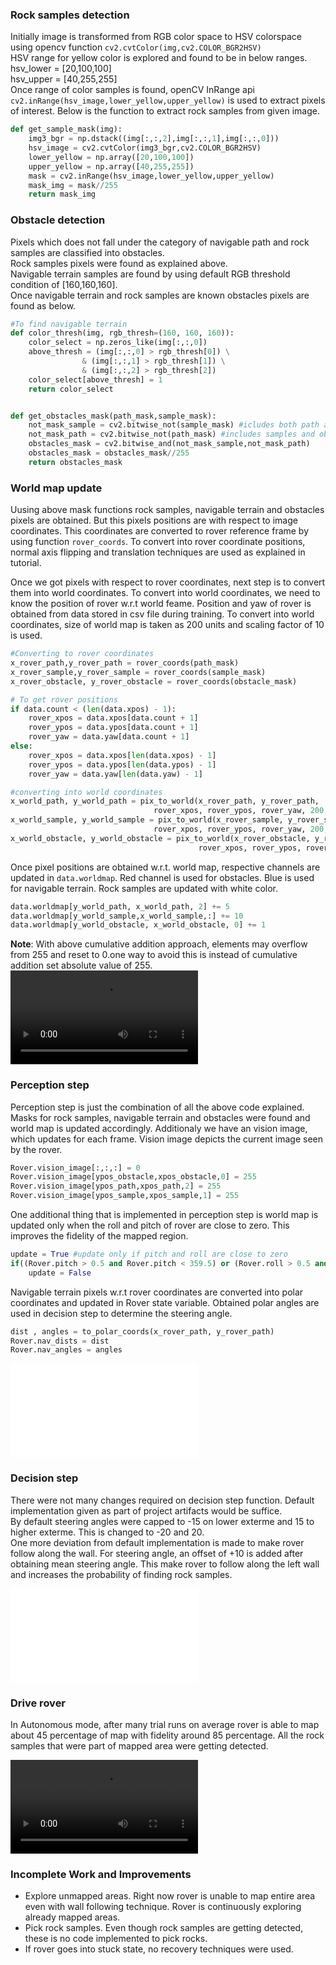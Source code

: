 [//]: # (Image References)
[perception_step_code]: ./code/perception.py
[decision_step_code]: ./code/decision.py
[training_video]: ./output/test_mapping.mp4
[auto_mode_video]: ./output/rover_autonomous.webm

### Rock samples detection

Initially image is transformed from RGB color space to HSV colorspace using opencv function `cv2.cvtColor(img,cv2.COLOR_BGR2HSV)` <br/>
HSV range for yellow color is explored and found to be in below ranges. <br/>
    hsv_lower = [20,100,100] <br/>
    hsv_upper = [40,255,255] <br/>
Once range of color samples is found, openCV InRange api `cv2.inRange(hsv_image,lower_yellow,upper_yellow)` is used to extract pixels of interest.
Below is the function to extract rock samples from given image.

``` python
def get_sample_mask(img):
    img3_bgr = np.dstack((img[:,:,2],img[:,:,1],img[:,:,0]))
    hsv_image = cv2.cvtColor(img3_bgr,cv2.COLOR_BGR2HSV)
    lower_yellow = np.array([20,100,100])
    upper_yellow = np.array([40,255,255])
    mask = cv2.inRange(hsv_image,lower_yellow,upper_yellow)
    mask_img = mask//255
    return mask_img
```

### Obstacle detection

Pixels which does not fall under the category of navigable path and rock samples are classified into obstacles.<br/>
Rock samples pixels were found as explained above. <br/>
Navigable terrain samples are found by using default RGB threshold condition of [160,160,160].<br/>
Once navigable terrain and rock samples are known obstacles pixels are found as below.

``` python
#To find navigable terrain
def color_thresh(img, rgb_thresh=(160, 160, 160)):
    color_select = np.zeros_like(img[:,:,0])
    above_thresh = (img[:,:,0] > rgb_thresh[0]) \
                & (img[:,:,1] > rgb_thresh[1]) \
                & (img[:,:,2] > rgb_thresh[2])
    color_select[above_thresh] = 1
    return color_select
```

``` python

def get_obstacles_mask(path_mask,sample_mask):
    not_mask_sample = cv2.bitwise_not(sample_mask) #icludes both path and obstacles
    not_mask_path = cv2.bitwise_not(path_mask) #includes samples and obstacles
    obstacles_mask = cv2.bitwise_and(not_mask_sample,not_mask_path)
    obstacles_mask = obstacles_mask//255
    return obstacles_mask

```
### World map update

Uusing above mask functions rock samples, navigable terrain and obstacles pixels are obtained. But this pixels positions are with respect to image coordinates.
This coordinates are converted to rover reference frame by using function `rover_coords`. To convert into rover coordinate positions, normal axis flipping and translation techniques are used as explained in tutorial. <br/>

Once we got pixels with respect to rover coordinates, next step is to convert them into world coordinates. To convert into world coordinates, we need to know the position of rover w.r.t world feame. Position and yaw of rover is obtained from data stored in csv file during training. To convert into world coordinates, size of world map is taken as 200 units and scaling factor of 10 is used. <br/>


``` python
#Converting to rover coordinates
x_rover_path,y_rover_path = rover_coords(path_mask)
x_rover_sample,y_rover_sample = rover_coords(sample_mask)
x_rover_obstacle, y_rover_obstacle = rover_coords(obstacle_mask)
```

``` python
# To get rover positions
if data.count < (len(data.xpos) - 1):
	rover_xpos = data.xpos[data.count + 1]
	rover_ypos = data.ypos[data.count + 1]
	rover_yaw = data.yaw[data.count + 1]
else:
	rover_xpos = data.xpos[len(data.xpos) - 1]
	rover_ypos = data.ypos[len(data.ypos) - 1]
	rover_yaw = data.yaw[len(data.yaw) - 1]  
```

``` python
#converting into world coordinates
x_world_path, y_world_path = pix_to_world(x_rover_path, y_rover_path,
                                rover_xpos, rover_ypos, rover_yaw, 200, 10)
x_world_sample, y_world_sample = pix_to_world(x_rover_sample, y_rover_sample,
                                rover_xpos, rover_ypos, rover_yaw, 200, 10)
x_world_obstacle, y_world_obstacle = pix_to_world(x_rover_obstacle, y_rover_obstacle,
                                          rover_xpos, rover_ypos, rover_yaw, 200, 10)											  
```

Once pixel positions are obtained w.r.t. world map, respective channels are updated in `data.worldmap`. Red channel is used for obstacles. Blue is used for navigable terrain. Rock samples are updated with white color.

``` python
data.worldmap[y_world_path, x_world_path, 2] += 5
data.worldmap[y_world_sample,x_world_sample,:] += 10
data.worldmap[y_world_obstacle, x_world_obstacle, 0] += 1
```

<b>Note</b>: With above cumulative addition approach, elements may overflow from 255 and reset to 0.one way to avoid this is instead of cumulative addition set absolute value of 255.<br/>
![Training output][training_video]

### Perception step

Perception step is just the combination of all the above code explained. Masks for rock samples, navigable terrain and obstacles were found and world map is updated accordingly. Additionaly we have an vision image, which updates for each frame. Vision image depicts the current image seen by the rover. <br/>

``` python
Rover.vision_image[:,:,:] = 0
Rover.vision_image[ypos_obstacle,xpos_obstacle,0] = 255 
Rover.vision_image[ypos_path,xpos_path,2] = 255 
Rover.vision_image[ypos_sample,xpos_sample,1] = 255
```

One additional thing that is implemented in perception step is world map is updated only when the roll and pitch of rover are close to zero. This improves the fidelity of the mapped region. <br/>

``` python
update = True #update only if pitch and roll are close to zero
if((Rover.pitch > 0.5 and Rover.pitch < 359.5) or (Rover.roll > 0.5 and Rover.roll < 359.5)):
	update = False
```

Navigable terrain pixels w.r.t rover coordinates are converted into polar coordinates and updated in Rover state variable. Obtained polar angles are used in decision step to determine the steering angle. <br/>

``` python
dist , angles = to_polar_coords(x_rover_path, y_rover_path)
Rover.nav_dists = dist 
Rover.nav_angles = angles
```

![perception step code][perception_step_code]

### Decision step

There were not many changes required on decision step function. Default implementation given as part of project artifacts would be suffice. <br/>
By default steering angles were capped to -15 on lower exterme and 15 to higher exterme. This is changed to -20 and 20. <br/>
One more deviation from default implementation is made to make rover follow along the wall. For steering angle, an offset of +10 is added after obtaining mean steering angle. This make rover to follow along the left wall and increases the probability of finding rock samples.

![decision step code][decision_step_code]

### Drive rover

In Autonomous mode, after many trial runs on average rover is able to map about 45 percentage of map with fidelity around 85 percentage. All the rock samples that were part of mapped area were getting detected.

![Autonomous video][auto_mode_video]

### Incomplete Work and Improvements

* Explore unmapped areas. Right now rover is unable to map entire area even with wall following technique. Rover is continuously exploring already mapped areas.
* Pick rock samples. Even though rock samples are getting detected, these is no code implemented to pick rocks.
* If rover goes into stuck state, no recovery techniques were used.